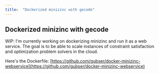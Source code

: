 ```yaml
---
title:  "Dockerized minizinc with gecode"
---
```

## Dockerized minizinc with gecode

WIP: I'm currently working on dockerizing minizinc and run it as a web service.
The goal is to be able to scale instances of constraint satisfaction and optimization problem solvers in the cloud.

Here's the Dockerfile: [https://github.com/gubser/docker-minizinc-webservice](https://github.com/gubser/docker-minizinc-webservice)
